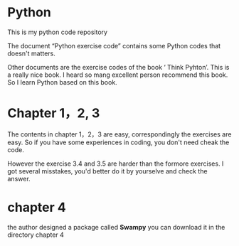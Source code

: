 # Python

This is my python code repository

The document “Python exercise code” contains some Python codes that doesn't matters.

Other documents are the exercise codes of the book ‘ Think Pyhton’. This is a really nice book. I heard so mang excellent person recommend this book. So I learn Python based on this book.

# Chapter 1，2, 3

The contents in chapter 1，2，3 are easy, correspondingly the exercises are easy. So if you have some experiences in coding, you don't need cheak the code.

However the exercise 3.4 and 3.5 are harder than the formore exercises. I got several misstakes, you'd better do it by yourselve and check the answer. 

# chapter 4

the author designed a package called **Swampy** you can download it in the directory chapter 4
